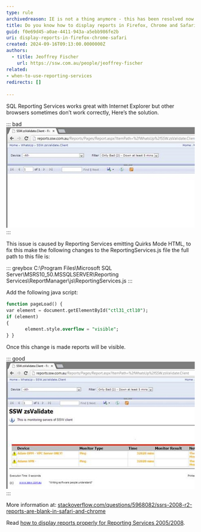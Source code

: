 ```yaml
---
type: rule
archivedreason: IE is not a thing anymore - this has been resolved now in current browsers
title: Do you know how to display reports in Firefox, Chrome and Safari (SQL Reporting Services 2008R2/2012)?
guid: f0e69d45-a0ae-4411-943a-a5ebb986fe2b
uri: display-reports-in-firefox-chrome-safari
created: 2024-09-16T09:13:00.0000000Z
authors: 
  - title: Jeoffrey Fischer
    url: https://ssw.com.au/people/jeoffrey-fischer
related:
- when-to-use-reporting-services
redirects: []

---
```


SQL Reporting Services works great with Internet Explorer but other browsers sometimes don’t work correctly, Here’s the solution.

<!--endintro-->

::: bad  
![Figure: Bad example - SQL RS does not work in Chrome by default](report-display-bad_1727405466898.jpg)  
:::

This issue is caused by Reporting Services emitting Quirks Mode HTML, to fix this make the following changes to the ReportingServices.js file the full path to this file is:

::: greybox
C:\Program Files\Microsoft SQL Server\MSRS10_50.MSSQLSERVER\Reporting Services\ReportManager\js\ReportingServices.js
:::

Add the following java script:

```sql
function pageLoad() {    
var element = document.getElementById("ctl31_ctl10");
if (element) 
{
       element.style.overflow = "visible"; 
} }
```

Once this change is made reports will be visible.

::: good  
![Figure: Good example - SQL RS fixed to correctly display in Chrome](report-display-good_1727405466898.jpg)
:::

More information at: [stackoverflow.com/questions/5968082/ssrs-2008-r2-reports-are-blank-in-safari-and-chrome](https://stackoverflow.com/questions/5968082/ssrs-2008-r2-ssrs-2012-reportviewer-reports-are-blank-in-safari-and-chrome)

Read [how to display reports properly for Reporting Services 2005/2008](https://www.ssw.com.au/ssw/Standards/Rules/RulesToBetterSQLReportingServices.aspx#FirefoxChromeReportDisplay20052008).
